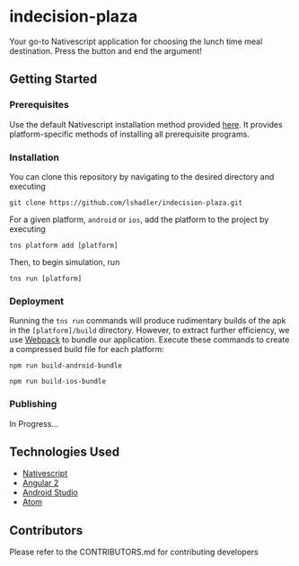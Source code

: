 # indecision-plaza

Your go-to Nativescript application for choosing the lunch time
meal destination. Press the button and end the argument!

## Getting Started

### Prerequisites
Use the default Nativescript installation method provided
[here](https://docs.nativescript.org/angular/start/quick-setup). It provides
platform-specific methods of installing all prerequisite programs.

### Installation

You can clone this repository by navigating to the desired directory and executing
```
git clone https://github.com/lshadler/indecision-plaza.git
```
For a given platform, `android` or `ios`, add the platform to the project by executing
```
tns platform add [platform]
```
Then, to begin simulation, run
```
tns run [platform]
```

### Deployment

Running the `tns run` commands will produce rudimentary builds of the apk in the `[platform]/build` directory. 
However, to extract further efficiency, we use [Webpack](https://docs.nativescript.org/angular/best-practices/bundling-with-webpack) 
to bundle our application. Execute these commands to create a compressed build file for each platform:

```
npm run build-android-bundle
```
```
npm run build-ios-bundle
```

### Publishing

In Progress...

## Technologies Used
* [Nativescript](https://docs.nativescript.org/angular/start/introduction)
* [Angular 2](https://angular.io/)
* [Android Studio](https://developer.android.com/studio/index.html)
* [Atom](https://atom.io/)

## Contributors

Please refer to the CONTRIBUTORS.md for contributing developers
